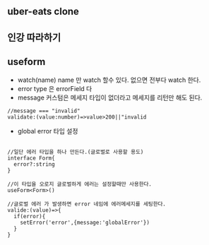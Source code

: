 ## uber-eats clone

## 인강 따라하기

## useform

- watch(name) name 만 watch 할수 있다. 없으면 전부다 watch 한다.
- error type 은 errorField 다
- message 커스텀은 메세지 타입이 없더라고 메세지를 리턴만 해도 된다.

```
//message === "invalid"
validate:(value:number)=>value>200||"invalid
```

- global error 타입 설정

```

//일단 에러 타입을 하나 만든다.(글로벌로 사용할 용도)
interface Form{
  error?:string
}

//이 타입을 오로지 글로벌하게 에러는 설정할때만 사용한다.
useForm<Form>()

//글로벌 에러 가 발생하면 error 네임에 에러메세지를 세팅한다.
valide:(value)=>{
  if(error){
    setError('error',{message:'globalError'})
  }
}


```
